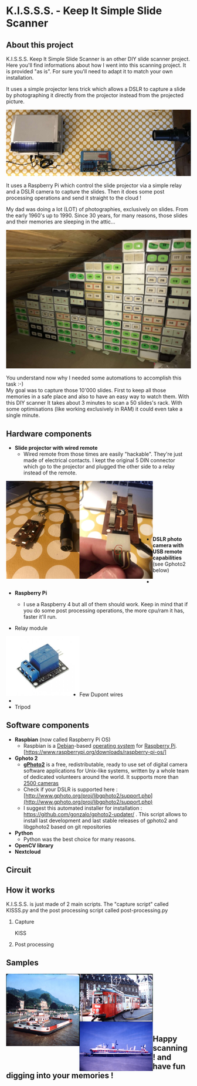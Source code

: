 # K.I.S.S.S. - Keep It Simple Slide Scanner

## About this project
K.I.S.S.S. Keep It Simple Slide Scanner is an other DIY slide scanner project. Here you'll find informations about how I went into this scanning project. It is provided "as is". For sure you'll need to adapt it to match your own installation.

It uses a simple projector lens trick which allows a DSLR to capture a slide by photographing it directly from the projector instead from the projected picture. 

![KISSS - Keep It Simple Slide Scanner](https://github.com/storagebits/KISSS/blob/master/images/final.jpg?raw=true)

It uses a Raspberry Pi which control the slide projector via a simple relay and a DSLR camera to capture the slides. Then it does some post processing operations and send it straight to the cloud ! 

My dad was doing a lot (LOT) of photographies, exclusively on slides. From the early 1960's up to 1990. Since 30 years, for many reasons, those slides and their memories are sleeping in the attic...  

![KISSS - Keep It Simple Slide Scanner](https://github.com/storagebits/KISSS/blob/master/images/slidestock.jpg?raw=true)

You understand now why I needed some automations to accomplish this task :-)   
My goal was to capture those 10'000 slides. First to keep all those memories in a safe place and also to have an easy way to watch them. With this DIY scanner It takes about 3 minutes to scan a 50 slides's rack. With some optimisations (like working exclusively in RAM) it could even take a single minute. 

## Hardware components
 - **Slide projector with wired remote**
	 - Wired remote from those times are easily "hackable". They're just made of electrical contacts. I kept the original 5 DIN connector which go to the projector and plugged the other side to a relay instead of the remote.
<p>
<a href="https://github.com/storagebits/KISSS/blob/master/images/remote1.jpg?raw=true" target="_blank"><img src="https://github.com/storagebits/KISSS/blob/master/images/remote1.jpg?raw=true" align="left" width="200" ></a>

<a href="https://github.com/storagebits/KISSS/blob/master/images/remote2.jpg?raw=true" target="_blank"><img src="https://github.com/storagebits/KISSS/blob/master/images/remote2.jpg?raw=true" align="left" width="200" ></a>
 </p>
 <br><br><br><br><br><br><br><br>

 
 - **DSLR photo camera with USB remote capabilities** (see Gphoto2 below)
 - 
 - **Raspberry Pi** 
	 - I use a Raspberry 4 but all of them should work. Keep in mind that if you do some post processing operations, the more cpu/ram it has, faster it'll run.

 - Relay module
 <p><a href="https://github.com/storagebits/KISSS/blob/master/images/relay-module.jpg?raw=true" target="_blank"><img src="https://github.com/storagebits/KISSS/blob/master/images/relay-module.jpg?raw=true" align="left" width="200" ></a>
 </p>
 <br><br><br><br><br><br><br><br>
 
 - Few Dupont wires
 - 
 - Tripod
 
## Software components
 - **Raspbian** (now called Raspberry Pi OS)
	 - Raspbian is a [Debian](https://en.wikipedia.org/wiki/Debian "Debian")-based [operating system](https://en.wikipedia.org/wiki/Operating_system "Operating system") for [Raspberry Pi](https://en.wikipedia.org/wiki/Raspberry_Pi "Raspberry Pi"). [https://www.raspberrypi.org/downloads/raspberry-pi-os/]
- **Gphoto 2**
	- [**gPhoto2**](http://www.gphoto.org/proj/)  is a free, redistributable, ready to use set of digital camera software applications for Unix-like systems, written by a whole team of dedicated volunteers around the world. It supports more than  [2500 cameras](http://www.gphoto.org/proj/libgphoto2/support.php)
	- Check if your DSLR is supported here : [http://www.gphoto.org/proj/libgphoto2/support.php](http://www.gphoto.org/proj/libgphoto2/support.php)
	- I suggest this automated installer for installation : https://github.com/gonzalo/gphoto2-updater/  . This script allows to install last development and last stable releases of gphoto2 and libgphoto2 based on git repositories
- **Python**
	- Python was the best choice for many reasons. 
- **OpenCV library**
- **Nextcloud**

## Circuit

## How it works
K.I.S.S.S. is just made of 2 main scripts. The "capture script" called KISSS.py and the post processing script called post-processing.py

 1. Capture
	 

    KISS

 2. Post processing

## Samples

<a href="https://github.com/storagebits/KISSS/blob/master/images/exemple-italy-old.jpg?raw=true" target="_blank"><img src="https://github.com/storagebits/KISSS/blob/master/images/exemple-italy-old.jpg?raw=true" align="left" width="200" ></a>
<a href="https://github.com/storagebits/KISSS/blob/master/images/exemple-lille.jpg?raw=true"><img src="https://github.com/storagebits/KISSS/blob/master/images/exemple-lille.jpg?raw=true" align="left" width="200" ></a>
<a href="https://github.com/storagebits/KISSS/blob/master/images/exemple-calais.jpg?raw=true"><img src="https://github.com/storagebits/KISSS/blob/master/images/exemple-calais.jpg?raw=true" align="left" width="200" ></a>

<br><br><br><br><br><br><br><br>

##  Happy scanning ! and have fun digging into your memories !
<!--stackedit_data:
eyJoaXN0b3J5IjpbMTY0NzI4MDExMCwxMzE3MTQ3MTg0LDgyMT
A3OTgxOCwtMTE3Mjc4NzUwOSwtNTk2OTk2ODEsMTQ1NjgyODQy
NSwtODI0MjYzNTkwLC00OTA5OTE0NzYsLTI1NzM4NDA3OCwtOT
U2MDI0NDIwLC01MDIyODU3OCwtOTU5ODk1MzMxLC0xMzcyMzI5
MjE4LDIwNDI4NzEyNCwyMTYyNjg1MjIsLTE0NDA5NTg3ODAsLT
QwMDQwNzk4MiwxMDY1MDc4OTk1XX0=
-->